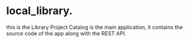 # local_library.

this is the Library Project
Catalog is the main application, it contains the source code of the app along with the REST API.

